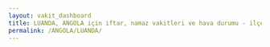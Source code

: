 ```yaml
---
layout: vakit_dashboard
title: LUANDA, ANGOLA için iftar, namaz vakitleri ve hava durumu - ilçe/eyalet seç
permalink: /ANGOLA/LUANDA/
---
```


<script type="text/javascript">
  var GLOBAL_COUNTRY = 'ANGOLA';
  var GLOBAL_CITY = 'LUANDA';
  var GLOBAL_STATE = '';
  var lat = 72;
  var lon = 21;
</script>
